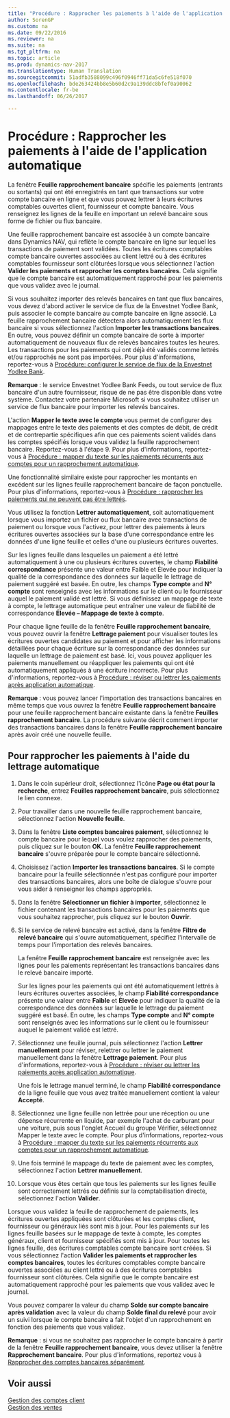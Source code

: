 ```yaml
---
title: "Procédure : Rapprocher les paiements à l'aide de l'application automatique"
author: SorenGP
ms.custom: na
ms.date: 09/22/2016
ms.reviewer: na
ms.suite: na
ms.tgt_pltfrm: na
ms.topic: article
ms.prod: dynamics-nav-2017
ms.translationtype: Human Translation
ms.sourcegitcommit: 51adfb3588099c496f0946ff71da5c6fe518f070
ms.openlocfilehash: bde263424bb8e5b60d2c9a139ddc8bfef0a90062
ms.contentlocale: fr-be
ms.lasthandoff: 06/26/2017

---
```


# <a name="how-to-reconcile-payments-using-automatic-application"></a>Procédure : Rapprocher les paiements à l'aide de l'application automatique
La fenêtre **Feuille rapprochement bancaire** spécifie les paiements (entrants ou sortants) qui ont été enregistrés en tant que transactions sur votre compte bancaire en ligne et que vous pouvez lettrer à leurs écritures comptables ouvertes client, fournisseur et compte bancaire. Vous renseignez les lignes de la feuille en important un relevé bancaire sous forme de fichier ou flux bancaire.

Une feuille rapprochement bancaire est associée à un compte bancaire dans Dynamics NAV, qui reflète le compte bancaire en ligne sur lequel les transactions de paiement sont validées. Toutes les écritures comptables compte bancaire ouvertes associées au client lettré ou à des écritures comptables fournisseur sont clôturées lorsque vous sélectionnez l'action **Valider les paiements et rapprocher les comptes bancaires**. Cela signifie que le compte bancaire est automatiquement rapproché pour les paiements que vous validez avec le journal.

Si vous souhaitez importer des relevés bancaires en tant que flux bancaires, vous devez d'abord activer le service de flux de la Envestnet Yodlee Bank, puis associer le compte bancaire au compte bancaire en ligne associé. La feuille rapprochement bancaire détectera alors automatiquement les flux bancaire si vous sélectionnez l'action **Importer les transactions bancaires**. En outre, vous pouvez définir un compte bancaire de sorte à importer automatiquement de nouveaux flux de relevés bancaires toutes les heures. Les transactions pour les paiements qui ont déjà été validés comme lettrés et/ou rapprochés ne sont pas importées. Pour plus d'informations, reportez-vous à [Procédure: configurer le service de flux de la Envestnet Yodlee Bank](bank-how-setup-bank-statement-service.md).

**Remarque** : le service Envestnet Yodlee Bank Feeds, ou tout service de flux bancaire d'un autre fournisseur, risque de ne pas être disponible dans votre système. Contactez votre partenaire Microsoft si vous souhaitez utiliser un service de flux bancaire pour importer les relevés bancaires.

L'action **Mapper le texte avec le compte** vous permet de configurer des mappages entre le texte des paiements et des comptes de débit, de crédit et de contrepartie spécifiques afin que ces paiements soient validés dans les comptes spécifiés lorsque vous validez la feuille rapprochement bancaire. Reportez-vous à l'étape 9. Pour plus d'informations, reportez-vous à [Procédure : mapper du texte sur les paiements récurrents aux comptes pour un rapprochement automatique](receivables-how-map-text-recurring-payments-accounts-auto-reconcilliation.md).

Une fonctionnalité similaire existe pour rapprocher les montants en excédent sur les lignes feuille rapprochement bancaire de façon ponctuelle. Pour plus d'informations, reportez-vous à [Procédure : rapprocher les paiements qui ne peuvent pas être lettrés](receivables-how-reconcile-payments-cannot-apply-auto.md).

Vous utilisez la fonction **Lettrer automatiquement**, soit automatiquement lorsque vous importez un fichier ou flux bancaire avec transactions de paiement ou lorsque vous l'activez, pour lettrer des paiements à leurs écritures ouvertes associées sur la base d'une correspondance entre les données d'une ligne feuille et celles d'une ou plusieurs écritures ouvertes.

Sur les lignes feuille dans lesquelles un paiement a été lettré automatiquement à une ou plusieurs écritures ouvertes, le champ **Fiabilité correspondance** présente une valeur entre Faible et Élevée pour indiquer la qualité de la correspondance des données sur laquelle le lettrage de paiement suggéré est basée. En outre, les champs **Type compte** and **N° compte** sont renseignés avec les informations sur le client ou le fournisseur auquel le paiement validé est lettré. Si vous définissez un mappage de texte à compte, le lettrage automatique peut entraîner une valeur de fiabilité de correspondance **Élevée – Mappage de texte à compte**.

Pour chaque ligne feuille de la fenêtre **Feuille rapprochement bancaire**, vous pouvez ouvrir la fenêtre **Lettrage paiement** pour visualiser toutes les écritures ouvertes candidates au paiement et pour afficher les informations détaillées pour chaque écriture sur la correspondance des données sur laquelle un lettrage de paiement est basé. Ici, vous pouvez appliquer les paiements manuellement ou réappliquer les paiements qui ont été automatiquement appliqués à une écriture incorrecte. Pour plus d'informations, reportez-vous à [Procédure : réviser ou lettrer les paiements après application automatique](receivables-how-review-apply-payments-auto-application.md).

**Remarque** : vous pouvez lancer l'importation des transactions bancaires en même temps que vous ouvrez la fenêtre **Feuille rapprochement bancaire** pour une feuille rapprochement bancaire existante dans la fenêtre **Feuilles rapprochement bancaire**. La procédure suivante décrit comment importer des transactions bancaires dans la fenêtre **Feuille rapprochement bancaire** après avoir créé une nouvelle feuille.

## <a name="to-reconcile-payments-using-automatic-application"></a>Pour rapprocher les paiements à l'aide du lettrage automatique
1. Dans le coin supérieur droit, sélectionnez l'icône **Page ou état pour la recherche**, entrez **Feuilles rapprochement bancaire**, puis sélectionnez le lien connexe.
2. Pour travailler dans une nouvelle feuille rapprochement bancaire, sélectionnez l'action **Nouvelle feuille**.
3. Dans la fenêtre **Liste comptes bancaires paiement**, sélectionnez le compte bancaire pour lequel vous voulez rapprocher des paiements, puis cliquez sur le bouton **OK**.
La fenêtre **Feuille rapprochement bancaire** s'ouvre préparée pour le compte bancaire sélectionné.
4. Choisissez l'action **Importer les transactions bancaires**.
Si le compte bancaire pour la feuille sélectionnée n'est pas configuré pour importer des transactions bancaires, alors une boîte de dialogue s'ouvre pour vous aider à renseigner les champs appropriés.
5. Dans la fenêtre **Sélectionner un fichier à importer**, sélectionnez le fichier contenant les transactions bancaires pour les paiements que vous souhaitez rapprocher, puis cliquez sur le bouton **Ouvrir**.  
6. Si le service de relevé bancaire est activé, dans la fenêtre **Filtre de relevé bancaire** qui s'ouvre automatiquement, spécifiez l'intervalle de temps pour l'importation des relevés bancaires.

    La fenêtre **Feuille rapprochement bancaire** est renseignée avec les lignes pour les paiements représentant les transactions bancaires dans le relevé bancaire importé.

    Sur les lignes pour les paiements qui ont été automatiquement lettrés à leurs écritures ouvertes associées, le champ **Fiabilité correspondance** présente une valeur entre **Faible** et **Élevée** pour indiquer la qualité de la correspondance des données sur laquelle le lettrage du paiement suggéré est basé. En outre, les champs **Type compte** and **N° compte** sont renseignés avec les informations sur le client ou le fournisseur auquel le paiement validé est lettré.
7. Sélectionnez une feuille journal, puis sélectionnez l'action **Lettrer manuellement** pour réviser, relettrer ou lettrer le paiement manuellement dans la fenêtre **Lettrage paiement**. Pour plus d'informations, reportez-vous à [Procédure : réviser ou lettrer les paiements après application automatique](receivables-how-review-apply-payments-auto-application.md).

    Une fois le lettrage manuel terminé, le champ **Fiabilité correspondance** de la ligne feuille que vous avez traitée manuellement contient la valeur **Accepté**.
8. Sélectionnez une ligne feuille non lettrée pour une réception ou une dépense récurrente en liquide, par exemple l'achat de carburant pour une voiture, puis sous l'onglet Accueil du groupe Vérifier, sélectionnez Mapper le texte avec le compte. Pour plus d'informations, reportez-vous à [Procédure : mapper du texte sur les paiements récurrents aux comptes pour un rapprochement automatique](receivables-how-map-text-recurring-payments-accounts-auto-reconcilliation.md).
9. Une fois terminé le mappage du texte de paiement avec les comptes, sélectionnez l'action **Lettrer manuellement**.
10. Lorsque vous êtes certain que tous les paiements sur les lignes feuille sont correctement lettrés ou définis sur la comptabilisation directe, sélectionnez l'action **Valider**.

Lorsque vous validez la feuille de rapprochement de paiements, les écritures ouvertes appliquées sont clôturées et les comptes client, fournisseur ou généraux liés sont mis à jour. Pour les paiements sur les lignes feuille basées sur le mappage de texte à compte, les comptes généraux, client et fournisseur spécifiés sont mis à jour. Pour toutes les lignes feuille, des écritures comptables compte bancaire sont créées. Si vous sélectionnez l'action **Valider les paiements et rapprocher les comptes bancaires**, toutes les écritures comptables compte bancaire ouvertes associées au client lettré ou à des écritures comptables fournisseur sont clôturées. Cela signifie que le compte bancaire est automatiquement rapproché pour les paiements que vous validez avec le journal.

Vous pouvez comparer la valeur du champ **Solde sur compte bancaire après validation** avec la valeur du champ **Solde final du relevé** pour avoir un suivi lorsque le compte bancaire a fait l'objet d'un rapprochement en fonction des paiements que vous validez.

**Remarque** : si vous ne souhaitez pas rapprocher le compte bancaire à partir de la fenêtre **Feuille rapprochement bancaire**, vous devez utiliser la fenêtre **Rapprochement bancaire**. Pour plus d'informations, reportez vous à [Rapprocher des comptes bancaires séparément](bank-how-reconcile-bank-accounts-separately.md).

## <a name="see-also"></a>Voir aussi
[Gestion des comptes client](receivables-manage-receivables.md)  
[Gestion des ventes](sales-manage-sales.md)

